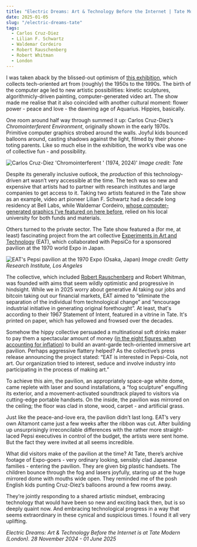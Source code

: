 ```yaml
---
title: "Electric Dreams: Art & Technology Before the Internet | Tate Modern"
date: 2025-01-05
slug: "/electric-dreams-tate"
tags:
  - Carlos Cruz-Diez
  - Lilian F. Schwartz
  - Waldemar Cordeiro
  - Robert Rauschenberg
  - Robert Whitman
  - London
---
```


I was taken aback by the blissed-out optimism of [this exhibition](https://www.tate.org.uk/whats-on/tate-modern/electric-dreams), which collects tech-oriented art from (roughly) the 1950s to the 1990s. The birth of the computer age led to new artistic possibilities: kinetic sculptures, algorithmicly-driven painting, computer-generated video art. The show made me realise that it also coincided with another cultural moment: flower power - peace and love - the dawning age of Aquarius. Hippies, basically.

One room around half way through summed it up: Carlos Cruz-Diez’s _Chromointerferent Environment_, originally shown in the early 1970s. Primitive computer graphics strobed around the walls. Joyful kids bounced balloons around, casting shadows against the light, filmed by their phone-toting parents. Like so much else in the exhibition, the work’s vibe was one of collective fun - and possibility.

![Carlos Cruz-Diez 'Chromointerferent ' (1974, 2024)'](/electric-dreams-tate-1.jpg)
_Image credit: Tate_

Despite its generally inclusive outlook, the _production_ of this technology-driven art wasn’t very accessible at the time. The tech was so new and expensive that artists had to partner with research institutes and large companies to get access to it. Taking two artists featured in the Tate show as an example, video art pioneer Lilian F. Schwartz had a decade long residency at Bell Labs, while Waldemar Cordeiro, [whose computer-generated graphics I’ve featured on here before](https://artangled.com/posts/cordeiro-mayor/), relied on his local university for both funds and materials.

Others turned to the private sector. The Tate show featured a (for me, at least) fascinating project from the art collective [Experiments in Art and Technology](https://www.tate.org.uk/art/art-terms/e/experiments-art-and-technology-eat) (EAT), which collaborated with PepsiCo for a sponsored pavilion at the 1970 world Expo in Japan.

![EAT's Pepsi pavilion at the 1970 Expo (Osaka, Japan)](/electric-dreams-tate-2.jpeg)
_Image credit: Getty Research Institute, Los Angeles_

The collective, which included [Robert Rauschenberg](https://artangled.com/tags/robert-rauschenberg/) and Robert Whitman, was founded with aims that seem wildly optimistic and progressive in hindsight. While we in 2025 worry about generative AI taking our jobs and bitcoin taking out our financial markets, EAT aimed to “eliminate the separation of the individual from technological change” and “encourage industrial initiative in generating original forethought”. At least, that's according to their 1967 Statement of Intent, featured in a vitrine in Tate. It's printed on paper, which has yellowed and frowsed over the decades.

Somehow the hippy collective persuaded a multinational soft drinks maker to pay them a spectacular amount of money ([in the eight figures when accounting for inflation](https://spectrum.ieee.org/when-artists-engineers-and-pepsico-collaborated-then-clashed-at-the-1970-worlds-fair)) to build an avant-garde tech-oriented immersive art pavilion. Perhaps aggressive flattery helped? As the collective’s press release announcing the project stated: “EAT is interested in Pepsi-Cola, not art. Our organization tried to interest, seduce and involve industry into participating in the process of making art.”

To achieve this aim, the pavilion, an appropriately space-age white dome, came replete with laser and sound installations, a “fog sculpture” engulfing its exterior, and a movement-activated soundtrack played to visitors via cutting-edge portable handsets. On the inside, the pavilion was mirrored on the ceiling; the floor was clad in stone, wood, carpet - and artificial grass.

Just like the peace-and-love era, the pavilion didn’t last long. EAT’s very own Altamont came just a few weeks after the ribbon was cut. After building up unsurprisingly irreconcilable differences with the rather more straight-laced Pepsi executives in control of the budget, the artists were sent home. But the fact they were invited at all seems incredible.

What did visitors make of the pavilion at the time? At Tate, there’s archive footage of Expo-goers - very ordinary looking, sensibly clad Japanese families - entering the pavilion. They are given big plastic handsets. The children bounce through the fog and lasers joyfully, staring up at the huge mirrored dome with mouths wide open. They reminded me of the posh English kids punting Cruz-Diez’s balloons around a few rooms away.

They’re jointly responding to a shared artistic mindset, embracing technology that would have been so new and exciting back then, but is so deeply quaint now. And embracing technological progress in a way that seems extraordinary in these cynical and suspicious times. I found it all very uplifting.

_Electric Dreams: Art & Technology Before the Internet is at Tate Modern (London). 28 November 2024 - 01 June 2025_
